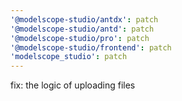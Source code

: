 ```yaml
---
'@modelscope-studio/antdx': patch
'@modelscope-studio/antd': patch
'@modelscope-studio/pro': patch
'@modelscope-studio/frontend': patch
'modelscope_studio': patch
---
```


fix: the logic of uploading files
